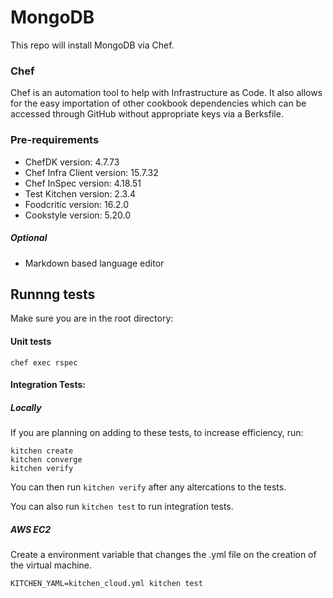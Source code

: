 # MongoDB

This repo will install MongoDB via Chef.

### Chef

Chef is an automation tool to help with Infrastructure as Code. It also allows for the easy importation of other cookbook dependencies which can be accessed through GitHub without appropriate keys via a Berksfile.

### Pre-requirements
 - ChefDK version: 4.7.73
 - Chef Infra Client version: 15.7.32
 - Chef InSpec version: 4.18.51
 - Test Kitchen version: 2.3.4
 - Foodcritic version: 16.2.0
 - Cookstyle version: 5.20.0
##### Optional
 - Markdown based language editor

## Runnng tests

Make sure you are in the root directory:

#### Unit tests

```
chef exec rspec
```

#### Integration Tests:

##### Locally

If you are planning on adding to these tests, to increase efficiency, run:
```
kitchen create
kitchen converge
kitchen verify
```

You can then run `kitchen verify` after any altercations to the tests.

You can also run `kitchen test` to run integration tests.

##### AWS EC2

Create a environment variable that changes the .yml file on the creation of the virtual machine.

```
KITCHEN_YAML=kitchen_cloud.yml kitchen test
```

